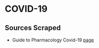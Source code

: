 # COVID-19

## Sources Scraped

- Guide to Pharmacology Covid-19 [page](https://www.guidetopharmacology.org/coronavirus.jsp)
